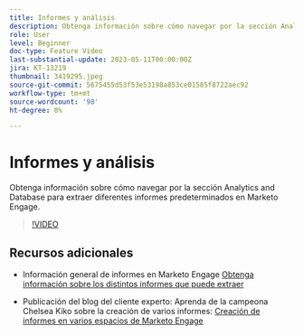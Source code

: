 ```yaml
---
title: Informes y análisis
description: Obtenga información sobre cómo navegar por la sección Analytics and Database para extraer diferentes informes predeterminados en Marketo Engage.
role: User
level: Beginner
doc-type: Feature Video
last-substantial-update: 2023-05-11T00:00:00Z
jira: KT-13219
thumbnail: 3419295.jpeg
source-git-commit: 5675455d53f53e53198a853ce01585f8722aec92
workflow-type: tm+mt
source-wordcount: '98'
ht-degree: 0%

---
```



# Informes y análisis

Obtenga información sobre cómo navegar por la sección Analytics and Database para extraer diferentes informes predeterminados en Marketo Engage.

>[!VIDEO](https://video.tv.adobe.com/v/3419295/?learn=on)

## Recursos adicionales

* Información general de informes en Marketo Engage
   [Obtenga información sobre los distintos informes que puede extraer](https://experienceleague.adobe.com/docs/marketo/using/product-docs/reporting/reporting-overview.html?lang=en&amp;sdid=M7K4SLTS&amp;mv=email&amp;mv2=instreml)

* Publicación del blog del cliente experto: Aprenda de la campeona Chelsea Kiko sobre la creación de varios informes: [Creación de informes en varios espacios de Marketo Engage](https://nation.marketo.com/t5/product-blogs/how-marketo-champion-chelsea-kiko-reports-in-various-marketo/ba-p/242627)

